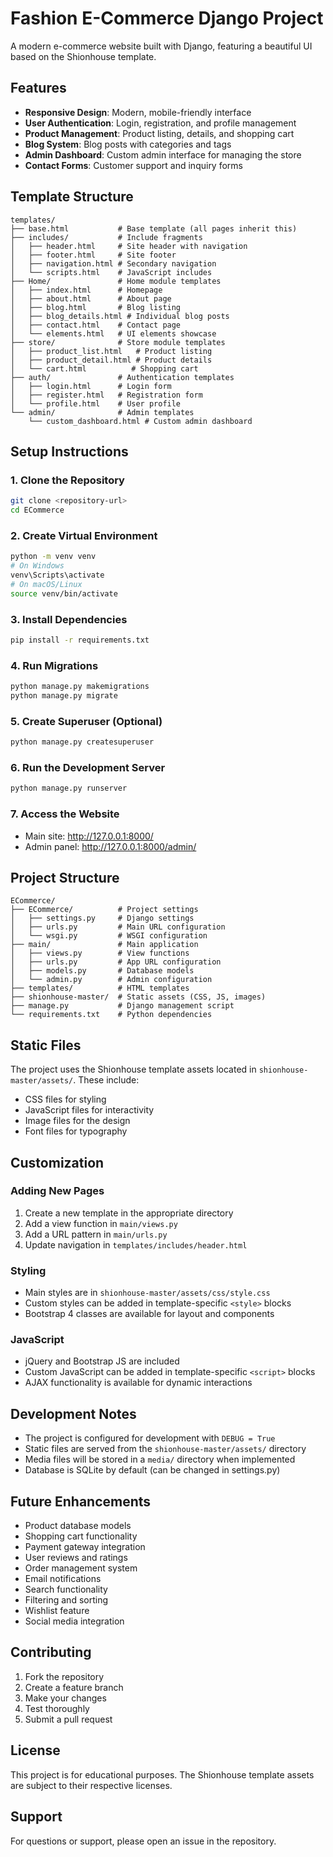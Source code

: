 # Fashion E-Commerce Django Project

A modern e-commerce website built with Django, featuring a beautiful UI based on the Shionhouse template.

## Features

- **Responsive Design**: Modern, mobile-friendly interface
- **User Authentication**: Login, registration, and profile management
- **Product Management**: Product listing, details, and shopping cart
- **Blog System**: Blog posts with categories and tags
- **Admin Dashboard**: Custom admin interface for managing the store
- **Contact Forms**: Customer support and inquiry forms

## Template Structure

```
templates/
├── base.html           # Base template (all pages inherit this)
├── includes/           # Include fragments
│   ├── header.html     # Site header with navigation
│   ├── footer.html     # Site footer
│   ├── navigation.html # Secondary navigation
│   └── scripts.html    # JavaScript includes
├── Home/               # Home module templates
│   ├── index.html      # Homepage
│   ├── about.html      # About page
│   ├── blog.html       # Blog listing
│   ├── blog_details.html # Individual blog posts
│   ├── contact.html    # Contact page
│   └── elements.html   # UI elements showcase
├── store/              # Store module templates
│   ├── product_list.html   # Product listing
│   ├── product_detail.html # Product details
│   └── cart.html          # Shopping cart
├── auth/               # Authentication templates
│   ├── login.html      # Login form
│   ├── register.html   # Registration form
│   └── profile.html    # User profile
└── admin/              # Admin templates
    └── custom_dashboard.html # Custom admin dashboard
```

## Setup Instructions

### 1. Clone the Repository
```bash
git clone <repository-url>
cd ECommerce
```

### 2. Create Virtual Environment
```bash
python -m venv venv
# On Windows
venv\Scripts\activate
# On macOS/Linux
source venv/bin/activate
```

### 3. Install Dependencies
```bash
pip install -r requirements.txt
```

### 4. Run Migrations
```bash
python manage.py makemigrations
python manage.py migrate
```

### 5. Create Superuser (Optional)
```bash
python manage.py createsuperuser
```

### 6. Run the Development Server
```bash
python manage.py runserver
```

### 7. Access the Website
- Main site: http://127.0.0.1:8000/
- Admin panel: http://127.0.0.1:8000/admin/

## Project Structure

```
ECommerce/
├── ECommerce/          # Project settings
│   ├── settings.py     # Django settings
│   ├── urls.py         # Main URL configuration
│   └── wsgi.py         # WSGI configuration
├── main/               # Main application
│   ├── views.py        # View functions
│   ├── urls.py         # App URL configuration
│   ├── models.py       # Database models
│   └── admin.py        # Admin configuration
├── templates/          # HTML templates
├── shionhouse-master/  # Static assets (CSS, JS, images)
├── manage.py           # Django management script
└── requirements.txt    # Python dependencies
```

## Static Files

The project uses the Shionhouse template assets located in `shionhouse-master/assets/`. These include:
- CSS files for styling
- JavaScript files for interactivity
- Image files for the design
- Font files for typography

## Customization

### Adding New Pages
1. Create a new template in the appropriate directory
2. Add a view function in `main/views.py`
3. Add a URL pattern in `main/urls.py`
4. Update navigation in `templates/includes/header.html`

### Styling
- Main styles are in `shionhouse-master/assets/css/style.css`
- Custom styles can be added in template-specific `<style>` blocks
- Bootstrap 4 classes are available for layout and components

### JavaScript
- jQuery and Bootstrap JS are included
- Custom JavaScript can be added in template-specific `<script>` blocks
- AJAX functionality is available for dynamic interactions

## Development Notes

- The project is configured for development with `DEBUG = True`
- Static files are served from the `shionhouse-master/assets/` directory
- Media files will be stored in a `media/` directory when implemented
- Database is SQLite by default (can be changed in settings.py)

## Future Enhancements

- Product database models
- Shopping cart functionality
- Payment gateway integration
- User reviews and ratings
- Order management system
- Email notifications
- Search functionality
- Filtering and sorting
- Wishlist feature
- Social media integration

## Contributing

1. Fork the repository
2. Create a feature branch
3. Make your changes
4. Test thoroughly
5. Submit a pull request

## License

This project is for educational purposes. The Shionhouse template assets are subject to their respective licenses.

## Support

For questions or support, please open an issue in the repository.
